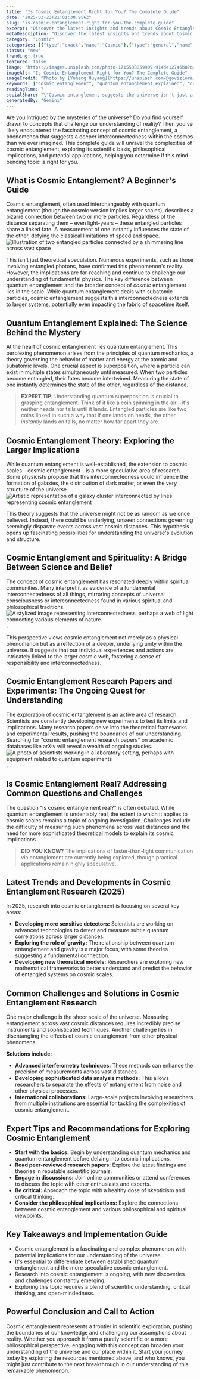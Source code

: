 ```yaml
---
title: "Is Cosmic Entanglement Right for You? The Complete Guide"
date: "2025-03-23T21:01:38.956Z"
slug: "is-cosmic-entanglement-right-for-you-the-complete-guide"
excerpt: "Discover the latest insights and trends about Cosmic Entanglement. This comprehensive guide covers everything you need to know about Cosmic Entanglement in 2025."
metaDescription: "Discover the latest insights and trends about Cosmic Entanglement. This comprehensive guide covers everything you need to know about Cosmic Entanglement in..."
category: "Cosmic"
categories: [{"type":"exact","name":"Cosmic"},{"type":"general","name":"Physics"},{"type":"medium","name":"Quantum Mechanics"},{"type":"specific","name":"Quantum Field Theory"},{"type":"niche","name":"Bell Inequalities"}]
status: "new"
trending: true
featured: false
image: "https://images.unsplash.com/photo-1715538859909-914de12746b8?q=85&w=1200&fit=max&fm=webp&auto=compress"
imageAlt: "Is Cosmic Entanglement Right for You? The Complete Guide"
imageCredit: "Photo by [Yuheng Ouyang](https://unsplash.com/@govizlora) on Unsplash"
keywords: ["cosmic entanglement", "quantum entanglement explained", "cosmic entanglement theory", "what is cosmic entanglement", "cosmic entanglement and spirituality", "buy cosmic entanglement book", "cosmic entanglement research papers", "cosmic entanglement experiments", "is cosmic entanglement real?", "cosmic entanglement for beginners"]
readingTime: 7
socialShare: "\"Cosmic entanglement suggests the universe isn't just a collection of independent parts, but a deeply interconnected web.  Prepare to question everything you thought you knew about reality.\""
generatedBy: "Gemini"
---
```




Are you intrigued by the mysteries of the universe? Do you find yourself drawn to concepts that challenge our understanding of reality? Then you've likely encountered the fascinating concept of cosmic entanglement, a phenomenon that suggests a deeper interconnectedness within the cosmos than we ever imagined.  This complete guide will unravel the complexities of cosmic entanglement, exploring its scientific basis, philosophical implications, and potential applications, helping you determine if this mind-bending topic is right for you.

## What is Cosmic Entanglement?  A Beginner's Guide

Cosmic entanglement, often used interchangeably with quantum entanglement (though the cosmic version implies larger scales), describes a bizarre connection between two or more particles.  Regardless of the distance separating them – even light-years – these entangled particles share a linked fate.  A measurement of one instantly influences the state of the other, defying the classical limitations of speed and space.  ![Illustration of two entangled particles connected by a shimmering line across vast space](https://images.unsplash.com/photo-1462331940025-496dfbfc7564?q=85&w=1200&fit=max&fm=webp&auto=compress)

This isn't just theoretical speculation.  Numerous experiments, such as those involving entangled photons, have confirmed this phenomenon's reality.  However, the implications are far-reaching and continue to challenge our understanding of fundamental physics.  The key difference between quantum entanglement and the broader concept of *cosmic* entanglement lies in the scale. While quantum entanglement deals with subatomic particles, cosmic entanglement suggests this interconnectedness extends to larger systems, potentially even impacting the fabric of spacetime itself.

## Quantum Entanglement Explained: The Science Behind the Mystery

At the heart of cosmic entanglement lies quantum entanglement. This perplexing phenomenon arises from the principles of quantum mechanics, a theory governing the behavior of matter and energy at the atomic and subatomic levels.  One crucial aspect is superposition, where a particle can exist in multiple states simultaneously until measured. When two particles become entangled, their fates become intertwined.  Measuring the state of one instantly determines the state of the other, regardless of the distance.

> **EXPERT TIP:**  Understanding quantum superposition is crucial to grasping entanglement.  Think of it like a coin spinning in the air – it's neither heads nor tails until it lands.  Entangled particles are like two coins linked in such a way that if one lands on heads, the other *instantly* lands on tails, no matter how far apart they are.

## Cosmic Entanglement Theory: Exploring the Larger Implications

While quantum entanglement is well-established, the extension to cosmic scales – cosmic entanglement – is a more speculative area of research.  Some physicists propose that this interconnectedness could influence the formation of galaxies, the distribution of dark matter, or even the very structure of the universe.  ![Artistic representation of a galaxy cluster interconnected by lines representing cosmic entanglement](https://images.unsplash.com/photo-1715538859909-914de12746b8?q=85&w=1200&fit=max&fm=webp&auto=compress)

This theory suggests that the universe might not be as random as we once believed. Instead, there could be underlying, unseen connections governing seemingly disparate events across vast cosmic distances. This hypothesis opens up fascinating possibilities for understanding the universe's evolution and structure.

## Cosmic Entanglement and Spirituality: A Bridge Between Science and Belief

The concept of cosmic entanglement has resonated deeply within spiritual communities. Many interpret it as evidence of a fundamental interconnectedness of all things, mirroring concepts of universal consciousness or interconnectedness found in various spiritual and philosophical traditions.  ![A stylized image representing interconnectedness, perhaps a web of light connecting various elements of nature](https://images.unsplash.com/photo-1616529927764-173a543493ee?q=85&w=1200&fit=max&fm=webp&auto=compress).

This perspective views cosmic entanglement not merely as a physical phenomenon but as a reflection of a deeper, underlying unity within the universe. It suggests that our individual experiences and actions are intricately linked to the larger cosmic web, fostering a sense of responsibility and interconnectedness.

## Cosmic Entanglement Research Papers and Experiments: The Ongoing Quest for Understanding

The exploration of cosmic entanglement is an active area of research.  Scientists are constantly developing new experiments to test its limits and implications.  Many research papers delve into the theoretical frameworks and experimental results, pushing the boundaries of our understanding.  Searching for "cosmic entanglement research papers" on academic databases like arXiv will reveal a wealth of ongoing studies. ![A photo of scientists working in a laboratory setting, perhaps with equipment related to quantum experiments](https://images.unsplash.com/photo-1464802686167-b939a6910659?q=85&w=1200&fit=max&fm=webp&auto=compress).

## Is Cosmic Entanglement Real? Addressing Common Questions and Challenges

The question "Is cosmic entanglement real?" is often debated.  While quantum entanglement is undeniably real, the extent to which it applies to cosmic scales remains a topic of ongoing investigation.  Challenges include the difficulty of measuring such phenomena across vast distances and the need for more sophisticated theoretical models to explain its cosmic implications.

> **DID YOU KNOW?**  The implications of faster-than-light communication via entanglement are currently being explored, though practical applications remain highly speculative.

## Latest Trends and Developments in Cosmic Entanglement Research (2025)

In 2025, research into cosmic entanglement is focusing on several key areas:

* **Developing more sensitive detectors:**  Scientists are working on advanced technologies to detect and measure subtle quantum correlations across larger distances.
* **Exploring the role of gravity:** The relationship between quantum entanglement and gravity is a major focus, with some theories suggesting a fundamental connection.
* **Developing new theoretical models:**  Researchers are exploring new mathematical frameworks to better understand and predict the behavior of entangled systems on cosmic scales.

## Common Challenges and Solutions in Cosmic Entanglement Research

One major challenge is the sheer scale of the universe.  Measuring entanglement across vast cosmic distances requires incredibly precise instruments and sophisticated techniques. Another challenge lies in disentangling the effects of cosmic entanglement from other physical phenomena.

**Solutions include:**

* **Advanced interferometry techniques:**  These methods can enhance the precision of measurements across vast distances.
* **Developing sophisticated data analysis methods:**  This allows researchers to separate the effects of entanglement from noise and other physical processes.
* **International collaborations:**  Large-scale projects involving researchers from multiple institutions are essential for tackling the complexities of cosmic entanglement.

## Expert Tips and Recommendations for Exploring Cosmic Entanglement

* **Start with the basics:** Begin by understanding quantum mechanics and quantum entanglement before delving into cosmic implications.
* **Read peer-reviewed research papers:**  Explore the latest findings and theories in reputable scientific journals.
* **Engage in discussions:**  Join online communities or attend conferences to discuss the topic with other enthusiasts and experts.
* **Be critical:**  Approach the topic with a healthy dose of skepticism and critical thinking.
* **Consider the philosophical implications:**  Explore the connections between cosmic entanglement and various philosophical and spiritual viewpoints.

## Key Takeaways and Implementation Guide

* Cosmic entanglement is a fascinating and complex phenomenon with potential implications for our understanding of the universe.
* It's essential to differentiate between established quantum entanglement and the more speculative cosmic entanglement.
* Research into cosmic entanglement is ongoing, with new discoveries and challenges constantly emerging.
* Exploring this topic requires a blend of scientific understanding, critical thinking, and open-mindedness.

## Powerful Conclusion and Call to Action

Cosmic entanglement represents a frontier in scientific exploration, pushing the boundaries of our knowledge and challenging our assumptions about reality. Whether you approach it from a purely scientific or a more philosophical perspective, engaging with this concept can broaden your understanding of the universe and our place within it.  Start your journey today by exploring the resources mentioned above, and who knows, you might just contribute to the next breakthrough in our understanding of this remarkable phenomenon.

